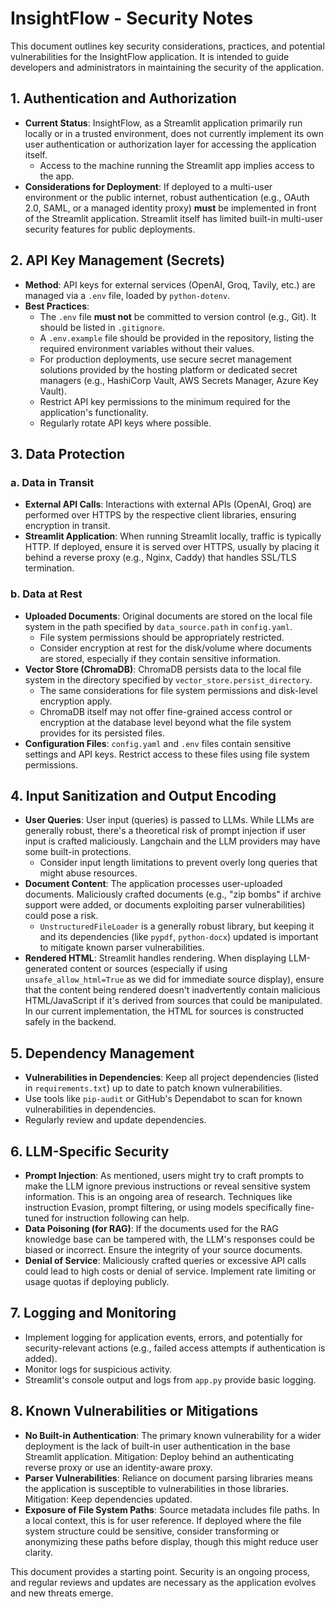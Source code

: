 # InsightFlow - Security Notes

This document outlines key security considerations, practices, and potential vulnerabilities for the InsightFlow application. It is intended to guide developers and administrators in maintaining the security of the application.

## 1. Authentication and Authorization

*   **Current Status**: InsightFlow, as a Streamlit application primarily run locally or in a trusted environment, does not currently implement its own user authentication or authorization layer for accessing the application itself.
    *   Access to the machine running the Streamlit app implies access to the app.
*   **Considerations for Deployment**: If deployed to a multi-user environment or the public internet, robust authentication (e.g., OAuth 2.0, SAML, or a managed identity proxy) **must** be implemented in front of the Streamlit application. Streamlit itself has limited built-in multi-user security features for public deployments.

## 2. API Key Management (Secrets)

*   **Method**: API keys for external services (OpenAI, Groq, Tavily, etc.) are managed via a `.env` file, loaded by `python-dotenv`.
*   **Best Practices**:
    *   The `.env` file **must not** be committed to version control (e.g., Git). It should be listed in `.gitignore`.
    *   A `.env.example` file should be provided in the repository, listing the required environment variables without their values.
    *   For production deployments, use secure secret management solutions provided by the hosting platform or dedicated secret managers (e.g., HashiCorp Vault, AWS Secrets Manager, Azure Key Vault).
    *   Restrict API key permissions to the minimum required for the application's functionality.
    *   Regularly rotate API keys where possible.

## 3. Data Protection

### a. Data in Transit

*   **External API Calls**: Interactions with external APIs (OpenAI, Groq) are performed over HTTPS by the respective client libraries, ensuring encryption in transit.
*   **Streamlit Application**: When running Streamlit locally, traffic is typically HTTP. If deployed, ensure it is served over HTTPS, usually by placing it behind a reverse proxy (e.g., Nginx, Caddy) that handles SSL/TLS termination.

### b. Data at Rest

*   **Uploaded Documents**: Original documents are stored on the local file system in the path specified by `data_source.path` in `config.yaml`.
    *   File system permissions should be appropriately restricted.
    *   Consider encryption at rest for the disk/volume where documents are stored, especially if they contain sensitive information.
*   **Vector Store (ChromaDB)**: ChromaDB persists data to the local file system in the directory specified by `vector_store.persist_directory`.
    *   The same considerations for file system permissions and disk-level encryption apply.
    *   ChromaDB itself may not offer fine-grained access control or encryption at the database level beyond what the file system provides for its persisted files.
*   **Configuration Files**: `config.yaml` and `.env` files contain sensitive settings and API keys. Restrict access to these files using file system permissions.

## 4. Input Sanitization and Output Encoding

*   **User Queries**: User input (queries) is passed to LLMs. While LLMs are generally robust, there's a theoretical risk of prompt injection if user input is crafted maliciously. Langchain and the LLM providers may have some built-in protections.
    *   Consider input length limitations to prevent overly long queries that might abuse resources.
*   **Document Content**: The application processes user-uploaded documents. Maliciously crafted documents (e.g., "zip bombs" if archive support were added, or documents exploiting parser vulnerabilities) could pose a risk.
    *   `UnstructuredFileLoader` is a generally robust library, but keeping it and its dependencies (like `pypdf`, `python-docx`) updated is important to mitigate known parser vulnerabilities.
*   **Rendered HTML**: Streamlit handles rendering. When displaying LLM-generated content or sources (especially if using `unsafe_allow_html=True` as we did for immediate source display), ensure that the content being rendered doesn't inadvertently contain malicious HTML/JavaScript if it's derived from sources that could be manipulated. In our current implementation, the HTML for sources is constructed safely in the backend.

## 5. Dependency Management

*   **Vulnerabilities in Dependencies**: Keep all project dependencies (listed in `requirements.txt`) up to date to patch known vulnerabilities.
*   Use tools like `pip-audit` or GitHub's Dependabot to scan for known vulnerabilities in dependencies.
*   Regularly review and update dependencies.

## 6. LLM-Specific Security

*   **Prompt Injection**: As mentioned, users might try to craft prompts to make the LLM ignore previous instructions or reveal sensitive system information. This is an ongoing area of research. Techniques like instruction Evasion, prompt filtering, or using models specifically fine-tuned for instruction following can help.
*   **Data Poisoning (for RAG)**: If the documents used for the RAG knowledge base can be tampered with, the LLM's responses could be biased or incorrect. Ensure the integrity of your source documents.
*   **Denial of Service**: Maliciously crafted queries or excessive API calls could lead to high costs or denial of service. Implement rate limiting or usage quotas if deploying publicly.

## 7. Logging and Monitoring

*   Implement logging for application events, errors, and potentially for security-relevant actions (e.g., failed access attempts if authentication is added).
*   Monitor logs for suspicious activity.
*   Streamlit's console output and logs from `app.py` provide basic logging.

## 8. Known Vulnerabilities or Mitigations

*   **No Built-in Authentication**: The primary known vulnerability for a wider deployment is the lack of built-in user authentication in the base Streamlit application. Mitigation: Deploy behind an authenticating reverse proxy or use an identity-aware proxy.
*   **Parser Vulnerabilities**: Reliance on document parsing libraries means the application is susceptible to vulnerabilities in those libraries. Mitigation: Keep dependencies updated.
*   **Exposure of File System Paths**: Source metadata includes file paths. In a local context, this is for user reference. If deployed where the file system structure could be sensitive, consider transforming or anonymizing these paths before display, though this might reduce user clarity.

This document provides a starting point. Security is an ongoing process, and regular reviews and updates are necessary as the application evolves and new threats emerge.
